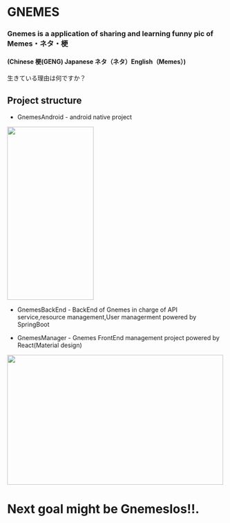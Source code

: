 # GNEMES 

### Gnemes is a application of sharing and learning funny pic of Memes・ネタ・梗
#### (Chinese 梗(GENG) Japanese ネタ（ネタ）English（Memes）)
生きている理由は何ですか？
## Project structure

- GnemesAndroid - android native project
<img width="200" height="400" src="https://github.com/Trilingual-byford/GNEMES/blob/master/Document/31598533502_.pic_hd.jpg?raw=true" />

- GnemesBackEnd - BackEnd of Gnemes in charge of API service,resource management,User managerment powered by SpringBoot

- GnemesManager - Gnemes FrontEnd management project powered by React(Material design)
<img width="500" height="300" src="https://github.com/Trilingual-byford/GNEMES/blob/master/Document/Screen%20Shot%202020-08-27%20at%2022.03.57.png?raw=true" />

# Next goal might be GnemesIos!!.
